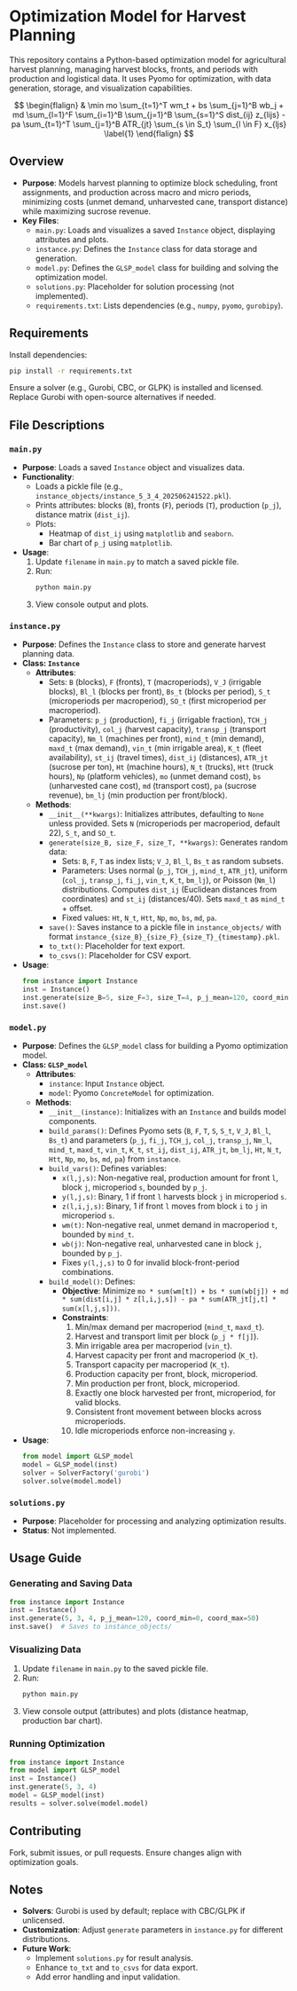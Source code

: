 # Optimization Model for Harvest Planning

This repository contains a Python-based optimization model for agricultural harvest planning, managing harvest blocks, fronts, and periods with production and logistical data. It uses Pyomo for optimization, with data generation, storage, and visualization capabilities.

$$
\begin{flalign}
& \min mo \sum_{t=1}^T wm_t + bs \sum_{j=1}^B wb_j + md \sum_{l=1}^F \sum_{i=1}^B \sum_{j=1}^B \sum_{s=1}^S dist_{ij} z_{lijs} - pa \sum_{t=1}^T \sum_{j=1}^B ATR_{jt} \sum_{s \in S_t} \sum_{l \in F} x_{ljs} \label{1}
\end{flalign}
$$

## Overview

- **Purpose**: Models harvest planning to optimize block scheduling, front assignments, and production across macro and micro periods, minimizing costs (unmet demand, unharvested cane, transport distance) while maximizing sucrose revenue.
- **Key Files**:
  - `main.py`: Loads and visualizes a saved `Instance` object, displaying attributes and plots.
  - `instance.py`: Defines the `Instance` class for data storage and generation.
  - `model.py`: Defines the `GLSP_model` class for building and solving the optimization model.
  - `solutions.py`: Placeholder for solution processing (not implemented).
  - `requirements.txt`: Lists dependencies (e.g., `numpy`, `pyomo`, `gurobipy`).

## Requirements

Install dependencies:
```bash
pip install -r requirements.txt
```
Ensure a solver (e.g., Gurobi, CBC, or GLPK) is installed and licensed. Replace Gurobi with open-source alternatives if needed.

## File Descriptions

### `main.py`
- **Purpose**: Loads a saved `Instance` object and visualizes data.
- **Functionality**:
  - Loads a pickle file (e.g., `instance_objects/instance_5_3_4_202506241522.pkl`).
  - Prints attributes: blocks (`B`), fronts (`F`), periods (`T`), production (`p_j`), distance matrix (`dist_ij`).
  - Plots:
    - Heatmap of `dist_ij` using `matplotlib` and `seaborn`.
    - Bar chart of `p_j` using `matplotlib`.
- **Usage**:
  1. Update `filename` in `main.py` to match a saved pickle file.
  2. Run:
     ```bash
     python main.py
     ```
  3. View console output and plots.

### `instance.py`
- **Purpose**: Defines the `Instance` class to store and generate harvest planning data.
- **Class: `Instance`**
  - **Attributes**:
    - Sets: `B` (blocks), `F` (fronts), `T` (macroperiods), `V_J` (irrigable blocks), `Bl_l` (blocks per front), `Bs_t` (blocks per period), `S_t` (microperiods per macroperiod), `SO_t` (first microperiod per macroperiod).
    - Parameters: `p_j` (production), `fi_j` (irrigable fraction), `TCH_j` (productivity), `col_j` (harvest capacity), `transp_j` (transport capacity), `Nm_l` (machines per front), `mind_t` (min demand), `maxd_t` (max demand), `vin_t` (min irrigable area), `K_t` (fleet availability), `st_ij` (travel times), `dist_ij` (distances), `ATR_jt` (sucrose per ton), `Ht` (machine hours), `N_t` (trucks), `Htt` (truck hours), `Np` (platform vehicles), `mo` (unmet demand cost), `bs` (unharvested cane cost), `md` (transport cost), `pa` (sucrose revenue), `bm_lj` (min production per front/block).
  - **Methods**:
    - `__init__(**kwargs)`: Initializes attributes, defaulting to `None` unless provided. Sets `N` (microperiods per macroperiod, default 22), `S_t`, and `SO_t`.
    - `generate(size_B, size_F, size_T, **kwargs)`: Generates random data:
      - Sets: `B`, `F`, `T` as index lists; `V_J`, `Bl_l`, `Bs_t` as random subsets.
      - Parameters: Uses normal (`p_j`, `TCH_j`, `mind_t`, `ATR_jt`), uniform (`col_j`, `transp_j`, `fi_j`, `vin_t`, `K_t`, `bm_lj`), or Poisson (`Nm_l`) distributions. Computes `dist_ij` (Euclidean distances from coordinates) and `st_ij` (distances/40). Sets `maxd_t` as `mind_t` + offset.
      - Fixed values: `Ht`, `N_t`, `Htt`, `Np`, `mo`, `bs`, `md`, `pa`.
    - `save()`: Saves instance to a pickle file in `instance_objects/` with format `instance_{size_B}_{size_F}_{size_T}_{timestamp}.pkl`.
    - `to_txt()`: Placeholder for text export.
    - `to_csvs()`: Placeholder for CSV export.
- **Usage**:
  ```python
  from instance import Instance
  inst = Instance()
  inst.generate(size_B=5, size_F=3, size_T=4, p_j_mean=120, coord_min=0, coord_max=50)
  inst.save()
  ```

### `model.py`
- **Purpose**: Defines the `GLSP_model` class for building a Pyomo optimization model.
- **Class: `GLSP_model`**
  - **Attributes**:
    - `instance`: Input `Instance` object.
    - `model`: Pyomo `ConcreteModel` for optimization.
  - **Methods**:
    - `__init__(instance)`: Initializes with an `Instance` and builds model components.
    - `build_params()`: Defines Pyomo sets (`B`, `F`, `T`, `S`, `S_t`, `V_J`, `Bl_l`, `Bs_t`) and parameters (`p_j`, `fi_j`, `TCH_j`, `col_j`, `transp_j`, `Nm_l`, `mind_t`, `maxd_t`, `vin_t`, `K_t`, `st_ij`, `dist_ij`, `ATR_jt`, `bm_lj`, `Ht`, `N_t`, `Htt`, `Np`, `mo`, `bs`, `md`, `pa`) from `instance`.
    - `build_vars()`: Defines variables:
      - `x(l,j,s)`: Non-negative real, production amount for front `l`, block `j`, microperiod `s`, bounded by `p_j`.
      - `y(l,j,s)`: Binary, 1 if front `l` harvests block `j` in microperiod `s`.
      - `z(l,i,j,s)`: Binary, 1 if front `l` moves from block `i` to `j` in microperiod `s`.
      - `wm(t)`: Non-negative real, unmet demand in macroperiod `t`, bounded by `mind_t`.
      - `wb(j)`: Non-negative real, unharvested cane in block `j`, bounded by `p_j`.
      - Fixes `y(l,j,s)` to 0 for invalid block-front-period combinations.
    - `build_model()`: Defines:
      - **Objective**: Minimize `mo * sum(wm[t]) + bs * sum(wb[j]) + md * sum(dist[i,j] * z[l,i,j,s]) - pa * sum(ATR_jt[j,t] * sum(x[l,j,s]))`.
      - **Constraints**:
        1. Min/max demand per macroperiod (`mind_t`, `maxd_t`).
        2. Harvest and transport limit per block (`p_j * f[j]`).
        3. Min irrigable area per macroperiod (`vin_t`).
        4. Harvest capacity per front and macroperiod (`K_t`).
        5. Transport capacity per macroperiod (`K_t`).
        6. Production capacity per front, block, microperiod.
        7. Min production per front, block, microperiod.
        8. Exactly one block harvested per front, microperiod, for valid blocks.
        9. Consistent front movement between blocks across microperiods.
        10. Idle microperiods enforce non-increasing `y`.
- **Usage**:
  ```python
  from model import GLSP_model
  model = GLSP_model(inst)
  solver = SolverFactory('gurobi')
  solver.solve(model.model)
  ```

### `solutions.py`
- **Purpose**: Placeholder for processing and analyzing optimization results.
- **Status**: Not implemented.

## Usage Guide

### Generating and Saving Data
```python
from instance import Instance
inst = Instance()
inst.generate(5, 3, 4, p_j_mean=120, coord_min=0, coord_max=50)
inst.save()  # Saves to instance_objects/
```

### Visualizing Data
1. Update `filename` in `main.py` to the saved pickle file.
2. Run:
   ```bash
   python main.py
   ```
3. View console output (attributes) and plots (distance heatmap, production bar chart).

### Running Optimization
```python
from instance import Instance
from model import GLSP_model
inst = Instance()
inst.generate(5, 3, 4)
model = GLSP_model(inst)
results = solver.solve(model.model)
```

## Contributing
Fork, submit issues, or pull requests. Ensure changes align with optimization goals.

## Notes
- **Solvers**: Gurobi is used by default; replace with CBC/GLPK if unlicensed.
- **Customization**: Adjust `generate` parameters in `instance.py` for different distributions.
- **Future Work**:
  - Implement `solutions.py` for result analysis.
  - Enhance `to_txt` and `to_csvs` for data export.
  - Add error handling and input validation.
